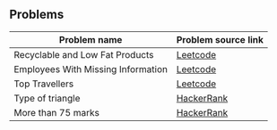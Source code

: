 ## Problems

|        Problem name        |        Problem source link             |
|----------------------------|----------------------------------------|
|Recyclable and Low Fat Products|[Leetcode](https://leetcode.com/problems/recyclable-and-low-fat-products/description)|
|Employees With Missing Information|[Leetcode](https://leetcode.com/problems/employees-with-missing-information/description/)|
|Top Travellers|[Leetcode](https://leetcode.com/problems/top-travellers/description/)|
|Type of triangle|[HackerRank](https://www.hackerrank.com/challenges/what-type-of-triangle/problem?isFullScreen=true)|
|More than 75 marks|[HackerRank](https://www.hackerrank.com/challenges/more-than-75-marks/problem?isFullScreen=true)|
